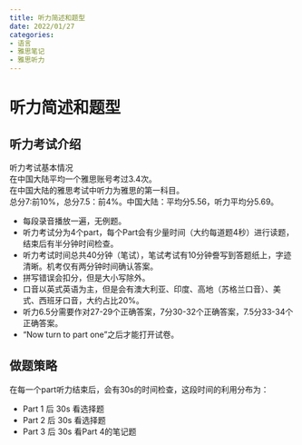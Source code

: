 ```yaml
---
title: 听力简述和题型
date: 2022/01/27
categories: 
- 语言
- 雅思笔记
- 雅思听力
---
```

# 听力简述和题型
## 听力考试介绍
听力考试基本情况  
在中国大陆平均一个雅思账号考过3.4次。  
在中国大陆的雅思考试中听力为雅思的第一科目。  
总分7:前10%，总分7.5：前4%。中国大陆：平均分5.56，听力平均分5.69。  
  
- 每段录音播放一遍，无例题。  
- 听力考试分为4个part，每个Part会有少量时间（大约每道题4秒）进行读题，结束后有半分钟时间检查。  
- 听力考试时间总共40分钟（笔试），笔试考试有10分钟誊写到答题纸上，字迹清晰。机考仅有两分钟时间确认答案。  
- 拼写错误会扣分，但是大小写除外。  
- 口音以英式英语为主，但是会有澳大利亚、印度、高地（苏格兰口音）、美式、西班牙口音，大约占比20%。  
- 听力6.5分需要作对27-29个正确答案，7分30-32个正确答案，7.5分33-34个正确答案。  
- “Now turn to part one”之后才能打开试卷。  

## 做题策略
在每一个part听力结束后，会有30s的时间检查，这段时间的利用分布为：  
- Part 1 后 30s 看选择题
- Part 2 后 30s 看选择题
- Part 3 后 30s 看Part 4的笔记题





